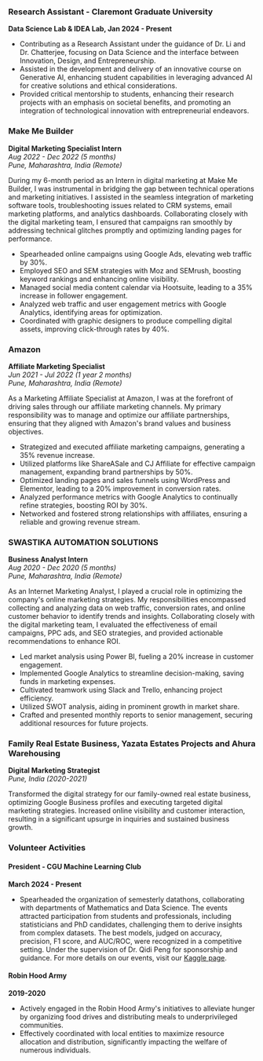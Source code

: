 ### Research Assistant - Claremont Graduate University
**Data Science Lab & IDEA Lab, Jan 2024 - Present**
- Contributing as a Research Assistant under the guidance of Dr. Li and Dr. Chatterjee, focusing on Data Science and the interface between Innovation, Design, and Entrepreneurship.
- Assisted in the development and delivery of an innovative course on Generative AI, enhancing student capabilities in leveraging advanced AI for creative solutions and ethical considerations.
- Provided critical mentorship to students, enhancing their research projects with an emphasis on societal benefits, and promoting an integration of technological innovation with entrepreneurial endeavors.

### Make Me Builder
**Digital Marketing Specialist Intern**  
*Aug 2022 - Dec 2022 (5 months)*  
*Pune, Maharashtra, India (Remote)*  

During my 6-month period as an Intern in digital marketing at Make Me Builder, I was instrumental in bridging the gap between technical operations and marketing initiatives. I assisted in the seamless integration of marketing software tools, troubleshooting issues related to CRM systems, email marketing platforms, and analytics dashboards. Collaborating closely with the digital marketing team, I ensured that campaigns ran smoothly by addressing technical glitches promptly and optimizing landing pages for performance.  

- Spearheaded online campaigns using Google Ads, elevating web traffic by 30%.  
- Employed SEO and SEM strategies with Moz and SEMrush, boosting keyword rankings and enhancing online visibility.  
- Managed social media content calendar via Hootsuite, leading to a 35% increase in follower engagement.  
- Analyzed web traffic and user engagement metrics with Google Analytics, identifying areas for optimization.  
- Coordinated with graphic designers to produce compelling digital assets, improving click-through rates by 40%.

### Amazon
**Affiliate Marketing Specialist**  
*Jun 2021 - Jul 2022 (1 year 2 months)*  
*Pune, Maharashtra, India (Remote)*  

As a Marketing Affiliate Specialist at Amazon, I was at the forefront of driving sales through our affiliate marketing channels. My primary responsibility was to manage and optimize our affiliate partnerships, ensuring that they aligned with Amazon's brand values and business objectives.  

- Strategized and executed affiliate marketing campaigns, generating a 35% revenue increase.  
- Utilized platforms like ShareASale and CJ Affiliate for effective campaign management, expanding brand partnerships by 50%.  
- Optimized landing pages and sales funnels using WordPress and Elementor, leading to a 20% improvement in conversion rates.  
- Analyzed performance metrics with Google Analytics to continually refine strategies, boosting ROI by 30%.  
- Networked and fostered strong relationships with affiliates, ensuring a reliable and growing revenue stream.

### SWASTIKA AUTOMATION SOLUTIONS
**Business Analyst Intern**  
*Aug 2020 - Dec 2020 (5 months)*  
*Pune, Maharashtra, India (Remote)*  

As an Internet Marketing Analyst, I played a crucial role in optimizing the company's online marketing strategies. My responsibilities encompassed collecting and analyzing data on web traffic, conversion rates, and online customer behavior to identify trends and insights. Collaborating closely with the digital marketing team, I evaluated the effectiveness of email campaigns, PPC ads, and SEO strategies, and provided actionable recommendations to enhance ROI.  

- Led market analysis using Power BI, fueling a 20% increase in customer engagement.  
- Implemented Google Analytics to streamline decision-making, saving funds in marketing expenses.  
- Cultivated teamwork using Slack and Trello, enhancing project efficiency.  
- Utilized SWOT analysis, aiding in prominent growth in market share.  
- Crafted and presented monthly reports to senior management, securing additional resources for future projects.

### Family Real Estate Business, Yazata Estates Projects and Ahura Warehousing
**Digital Marketing Strategist**  
*Pune, India (2020-2021)*  

Transformed the digital strategy for our family-owned real estate business, optimizing Google Business profiles and executing targeted digital marketing strategies. Increased online visibility and customer interaction, resulting in a significant upsurge in inquiries and sustained business growth.


### Volunteer Activities

#### President - CGU Machine Learning Club
**March 2024 - Present**
- Spearheaded the organization of semesterly datathons, collaborating with departments of Mathematics and Data Science. The events attracted participation from students and professionals, including statisticians and PhD candidates, challenging them to derive insights from complex datasets. The best models, judged on accuracy, precision, F1 score, and AUC/ROC, were recognized in a competitive setting. Under the supervision of Dr. Qidi Peng for sponsorship and guidance. For more details on our events, visit our [Kaggle page](https://www.kaggle.com/competitions/cgu-datathon).

#### Robin Hood Army
**2019-2020**
- Actively engaged in the Robin Hood Army's initiatives to alleviate hunger by organizing food drives and distributing meals to underprivileged communities.
- Effectively coordinated with local entities to maximize resource allocation and distribution, significantly impacting the welfare of numerous individuals.